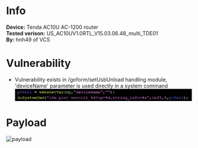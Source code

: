 # Info
**Device:** Tenda AC10U AC-1200 router\
**Tested verison:** US_AC10UV1.0RTL_V15.03.06.48_multi_TDE01\
**By:** hnh49 of VCS
# Vulnerability
* Vulnerability exists in /goform/setUsbUnload handling module, 'deviceName' parameter is used directly in a system command\
![cause1](./cmdinject1_setUsbUnload_cause.jpg)
# Payload
![payload](./cmdinject1_setUsbUnload_cause.png)
